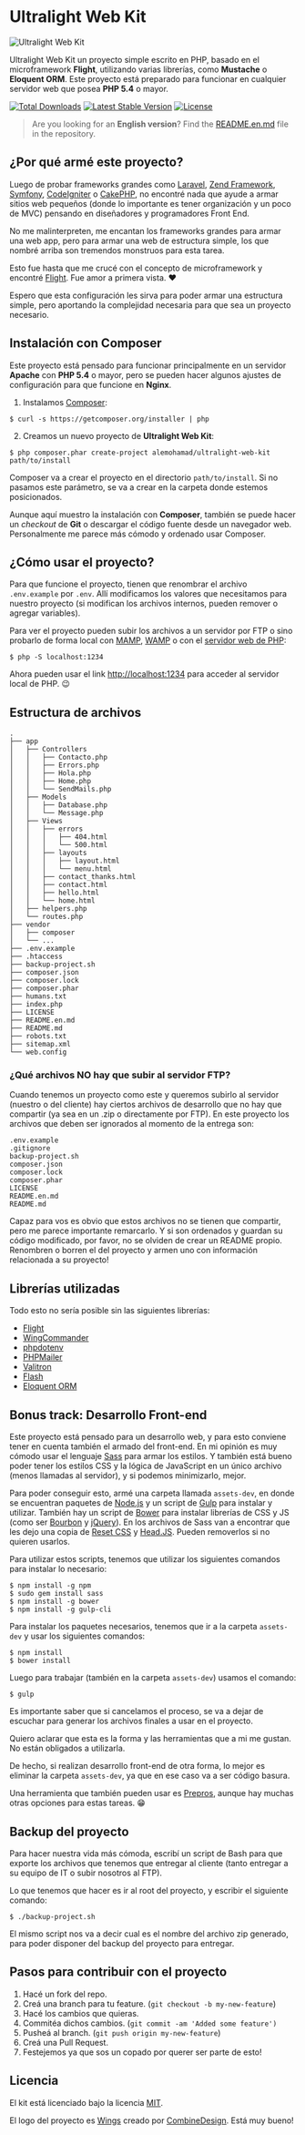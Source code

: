 # Ultralight Web Kit

![Ultralight Web Kit](http://i.imgur.com/jODgJwc.png)

Ultralight Web Kit un proyecto simple escrito en PHP, basado en el microframework **Flight**, utilizando varias librerías, como **Mustache** o **Eloquent ORM**. Este proyecto está preparado para funcionar en cualquier servidor web que posea **PHP 5.4** o mayor.

[![Total Downloads](https://img.shields.io/packagist/dt/alemohamad/ultralight-web-kit.svg?style=flat-square)](https://packagist.org/packages/alemohamad/ultralight-web-kit)
[![Latest Stable Version](https://img.shields.io/packagist/v/alemohamad/ultralight-web-kit.svg?style=flat-square)](https://packagist.org/packages/alemohamad/ultralight-web-kit)
[![License](https://img.shields.io/packagist/l/alemohamad/ultralight-web-kit.svg?style=flat-square)](https://opensource.org/licenses/mit-license.php)

> Are you looking for an **English version**? Find the [README.en.md](README.en.md) file in the repository.

## ¿Por qué armé este proyecto?

Luego de probar frameworks grandes como [Laravel](https://laravel.com), [Zend Framework](https://framework.zend.com), [Symfony](https://symfony.com), [CodeIgniter](https://www.codeigniter.com) o [CakePHP](https://cakephp.org), no encontré nada que ayude a armar sitios web pequeños (donde lo importante es tener organización y un poco de MVC) pensando en diseñadores y programadores Front End.

No me malinterpreten, me encantan los frameworks grandes para armar una web app, pero para armar una web de estructura simple, los que nombré arriba son tremendos monstruos para esta tarea.

Esto fue hasta que me crucé con el concepto de microframework y encontré [Flight](http://flightphp.com). Fue amor a primera vista. ♥️

Espero que esta configuración les sirva para poder armar una estructura simple, pero aportando la complejidad necesaria para que sea un proyecto necesario.

## Instalación con Composer

Este proyecto está pensado para funcionar principalmente en un servidor **Apache** con **PHP 5.4** o mayor, pero se pueden hacer algunos ajustes de configuración para que funcione en **Nginx**.

1. Instalamos [Composer](https://getcomposer.org/download/):  
```
$ curl -s https://getcomposer.org/installer | php
```

2. Creamos un nuevo proyecto de **Ultralight Web Kit**:  
```
$ php composer.phar create-project alemohamad/ultralight-web-kit path/to/install
```

Composer va a crear el proyecto en el directorio `path/to/install`. Si no pasamos este parámetro, se va a crear en la carpeta donde estemos posicionados.

Aunque aquí muestro la instalación con **Composer**, también se puede hacer un *checkout* de **Git** o descargar el código fuente desde un navegador web. Personalmente me parece más cómodo y ordenado usar Composer.

## ¿Cómo usar el proyecto?

Para que funcione el proyecto, tienen que renombrar el archivo `.env.example` por `.env`. Allí modificamos los valores que necesitamos para nuestro proyecto (si modifican los archivos internos, pueden remover o agregar variables).

Para ver el proyecto pueden subir los archivos a un servidor por FTP o sino probarlo de forma local con [MAMP](https://www.mamp.info), [WAMP](http://www.wampserver.com/) o con el [servidor web de PHP](http://php.net/manual/en/features.commandline.webserver.php):

```
$ php -S localhost:1234
```

Ahora pueden usar el link [http://localhost:1234](http://localhost:1234) para acceder al servidor local de PHP. 😉

## Estructura de archivos

```
.
├── app
│   ├── Controllers
│   │   ├── Contacto.php
│   │   ├── Errors.php
│   │   ├── Hola.php
│   │   ├── Home.php
│   │   └── SendMails.php
│   ├── Models
│   │   ├── Database.php
│   │   └── Message.php
│   ├── Views
│   │   ├── errors
│   │   │   ├── 404.html
│   │   │   └── 500.html
│   │   ├── layouts
│   │   │   ├── layout.html
│   │   │   └── menu.html
│   │   ├── contact_thanks.html
│   │   ├── contact.html
│   │   ├── hello.html
│   │   └── home.html
│   ├── helpers.php
│   └── routes.php
├── vendor
│   ├── composer
│   └── ...
├── .env.example
├── .htaccess
├── backup-project.sh
├── composer.json
├── composer.lock
├── composer.phar
├── humans.txt
├── index.php
├── LICENSE
├── README.en.md
├── README.md
├── robots.txt
├── sitemap.xml
└── web.config
```

### ¿Qué archivos NO hay que subir al servidor FTP?

Cuando tenemos un proyecto como este y queremos subirlo al servidor (nuestro o del cliente) hay ciertos archivos de desarrollo que no hay que compartir (ya sea en un .zip o directamente por FTP). En este proyecto los archivos que deben ser ignorados al momento de la entrega son:

```
.env.example
.gitignore
backup-project.sh
composer.json
composer.lock
composer.phar
LICENSE
README.en.md
README.md
```

Capaz para vos es obvio que estos archivos no se tienen que compartir, pero me parece importante remarcarlo. Y si son ordenados y guardan su código modificado, por favor, no se olviden de crear un README propio. Renombren o borren el del proyecto y armen uno con información relacionada a su proyecto!

## Librerías utilizadas

Todo esto no sería posible sin las siguientes librerías:

* [Flight](https://github.com/mikecao/flight)
* [WingCommander](https://github.com/xmeltrut/WingCommander)
* [phpdotenv](https://github.com/vlucas/phpdotenv)
* [PHPMailer](https://github.com/PHPMailer/PHPMailer)
* [Valitron](https://github.com/vlucas/valitron)
* [Flash](https://github.com/joelvardy/flash)
* [Eloquent ORM](https://github.com/illuminate/database)

## Bonus track: Desarrollo Front-end

Este proyecto está pensado para un desarrollo web, y para esto conviene tener en cuenta también el armado del front-end. En mi opinión es muy cómodo usar el lenguaje [Sass](http://sass-lang.com) para armar los estilos. Y también está bueno poder tener los estilos CSS y la lógica de JavaScript en un único archivo (menos llamadas al servidor), y si podemos minimizarlo, mejor.

Para poder conseguir esto, armé una carpeta llamada `assets-dev`, en donde se encuentran paquetes de [Node.js](https://nodejs.org) y un script de [Gulp](http://gulpjs.com) para instalar y utilizar. También hay un script de [Bower](https://bower.io) para instalar librerías de CSS y JS (como ser [Bourbon](http://bourbon.io) y [jQuery](https://jquery.com)). En los archivos de Sass van a encontrar que les dejo una copia de [Reset CSS](http://meyerweb.com/eric/tools/css/reset/) y [Head.JS](http://headjs.com). Pueden removerlos si no quieren usarlos.

Para utilizar estos scripts, tenemos que utilizar los siguientes comandos para instalar lo necesario:

```
$ npm install -g npm
$ sudo gem install sass
$ npm install -g bower
$ npm install -g gulp-cli
```

Para instalar los paquetes necesarios, tenemos que ir a la carpeta `assets-dev` y usar los siguientes comandos:

```
$ npm install
$ bower install
```

Luego para trabajar (también en la carpeta `assets-dev`) usamos el comando:

```
$ gulp
```

Es importante saber que si cancelamos el proceso, se va a dejar de escuchar para generar los archivos finales a usar en el proyecto.

Quiero aclarar que esta es la forma y las herramientas que a mi me gustan. No están obligados a utilizarla.

De hecho, si realizan desarrollo front-end de otra forma, lo mejor es eliminar la carpeta `assets-dev`, ya que en ese caso va a ser código basura.

Una herramienta que también pueden usar es [Prepros](https://prepros.io), aunque hay muchas otras opciones para estas tareas. 😁

## Backup del proyecto

Para hacer nuestra vida más cómoda, escribí un script de Bash para que exporte los archivos que tenemos que entregar al cliente (tanto entregar a su equipo de IT o subir nosotros al FTP).

Lo que tenemos que hacer es ir al root del proyecto, y escribir el siguiente comando:

```
$ ./backup-project.sh
```

El mismo script nos va a decir cual es el nombre del archivo zip generado, para poder disponer del backup del proyecto para entregar.

## Pasos para contribuir con el proyecto

1. Hacé un fork del repo.
2. Creá una branch para tu feature. (`git checkout -b my-new-feature`)
3. Hacé los cambios que quieras.
4. Commitéa dichos cambios. (`git commit -am 'Added some feature')`
5. Pusheá al branch. (`git push origin my-new-feature`)
6. Creá una Pull Request.
7. Festejemos ya que sos un copado por querer ser parte de esto!

## Licencia

El kit está licenciado bajo la licencia [MIT](https://opensource.org/licenses/mit-license.php).

El logo del proyecto es [Wings](https://thenounproject.com/term/wings/382103/) creado por [CombineDesign](https://www.behance.net/combine-design). Está muy bueno!
